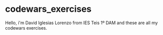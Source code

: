 # codewars_exercises
Hello, i'm David Iglesias Lorenzo from IES Teis 1º DAM and these are all my codewars exercises.
